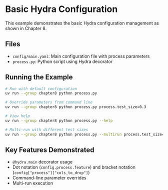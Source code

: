 # Basic Hydra Configuration

This example demonstrates the basic Hydra configuration management as shown in Chapter 8.

## Files
- `config/main.yaml`: Main configuration file with process parameters
- `process.py`: Python script using Hydra decorator

## Running the Example

```bash
# Run with default configuration
uv run --group chapter8 python process.py

# Override parameters from command line
uv run --group chapter8 python process.py process.test_size=0.3

# View help
uv run --group chapter8 python process.py --help

# Multi-run with different test sizes
uv run --group chapter8 python process.py --multirun process.test_size=0.2,0.3
```

## Key Features Demonstrated
- `@hydra.main` decorator usage
- Dot notation (`config.process.feature`) and bracket notation (`config["process"]["cols_to_drop"]`)
- Command-line parameter overrides
- Multi-run execution